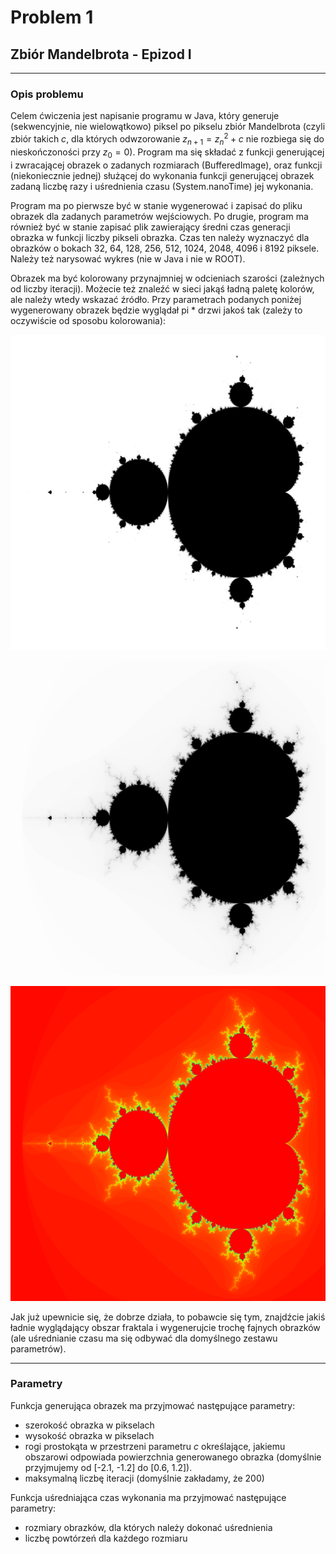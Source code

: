 # Problem 1
## Zbiór Mandelbrota - Epizod I

---
### Opis problemu

Celem ćwiczenia jest napisanie programu w Java, który generuje (sekwencyjnie, nie wielowątkowo) piksel
po pikselu zbiór Mandelbrota (czyli zbiór takich *c*, dla których odwzorowanie $z_{n+1}=z_{n}^2 + c$ nie
rozbiega się do nieskończoności przy $z_0 = 0$). Program ma się składać z funkcji generującej i
zwracającej obrazek o zadanych rozmiarach (BufferedImage), oraz funkcji (niekoniecznie jednej) służącej
do wykonania funkcji generującej obrazek zadaną liczbę razy i uśrednienia czasu (System.nanoTime)
jej wykonania.

Program ma po pierwsze być w stanie wygenerować i zapisać do pliku obrazek dla zadanych parametrów
wejściowych. Po drugie, program ma również być w stanie zapisać plik zawierający średni
czas generacji obrazka w funkcji liczby pikseli obrazka. Czas ten należy wyznaczyć dla obrazków o
bokach 32, 64, 128, 256, 512, 1024, 2048, 4096 i 8192 piksele. Należy też narysować wykres (nie w Java i
nie w ROOT).

Obrazek ma być kolorowany przynajmniej w odcieniach szarości (zależnych od liczby iteracji). Możecie
też znaleźć w sieci jakąś ładną paletę kolorów, ale należy wtedy wskazać źródło. Przy parametrach
podanych poniżej wygenerowany obrazek będzie wyglądał pi * drzwi jakoś tak (zależy to oczywiście od
sposobu kolorowania):

![Mandelbrot BnW](mandelbrot_bnw.png)

![Mandelbrot GS](mandelbrot_gs.png)

![Mandelbrot Col](mandelbrot_hsb.png)

Jak już upewnicie się, że dobrze działa, to pobawcie się tym, znajdźcie jakiś ładnie wyglądający obszar
fraktala i wygenerujcie trochę fajnych obrazków (ale uśrednianie czasu ma się odbywać dla domyślnego
zestawu parametrów).

---
### Parametry 

Funkcja generująca obrazek ma przyjmować następujące parametry:
    
- szerokość obrazka w pikselach 
- wysokość obrazka w pikselach
- rogi prostokąta w przestrzeni parametru *c* określające, jakiemu obszarowi odpowiada powierzchnia
generowanego obrazka (domyślnie przyjmujemy od [-2.1, -1.2] do [0.6, 1.2]).
- maksymalną liczbę iteracji (domyślnie zakładamy, że 200)

Funkcja uśredniająca czas wykonania ma przyjmować następujące parametry:

- rozmiary obrazków, dla których należy dokonać uśrednienia
- liczbę powtórzeń dla każdego rozmiaru

